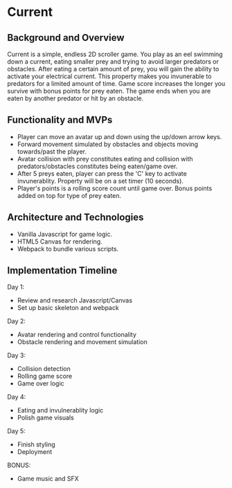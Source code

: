 # Current

## Background and Overview

Current is a simple, endless 2D scroller game. You play as an eel swimming down a current, eating smaller prey and trying to avoid larger predators or obstacles. After eating a certain amount of prey, you will gain the ability to activate your electrical current. This property makes you invunerable to predators for a limited amount of time. Game score increases the longer you survive with bonus points for prey eaten. The game ends when you are eaten by another predator or hit by an obstacle.

## Functionality and MVPs
* Player can move an avatar up and down using the up/down arrow keys.
* Forward movement simulated by obstacles and objects moving towards/past the player.
* Avatar collision with prey constitutes eating and collision with predators/obstacles constitutes being eaten/game over.
* After 5 preys eaten, player can press the 'C' key to activate invunerablity. Property will be on a set timer (10 seconds).
* Player's points is a rolling score count until game over. Bonus points added on top for type of prey eaten.

## Architecture and Technologies
* Vanilla Javascript for game logic.
* HTML5 Canvas for rendering.
* Webpack to bundle various scripts.
        
## Implementation Timeline
Day 1: 
* Review and research Javascript/Canvas
* Set up basic skeleton and webpack

Day 2:
* Avatar rendering and control functionality
* Obstacle rendering and movement simulation

Day 3:
* Collision detection
* Rolling game score
* Game over logic

Day 4:
* Eating and invulnerablity logic
* Polish game visuals

Day 5:
* Finish styling
* Deployment

BONUS: 
* Game music and SFX

